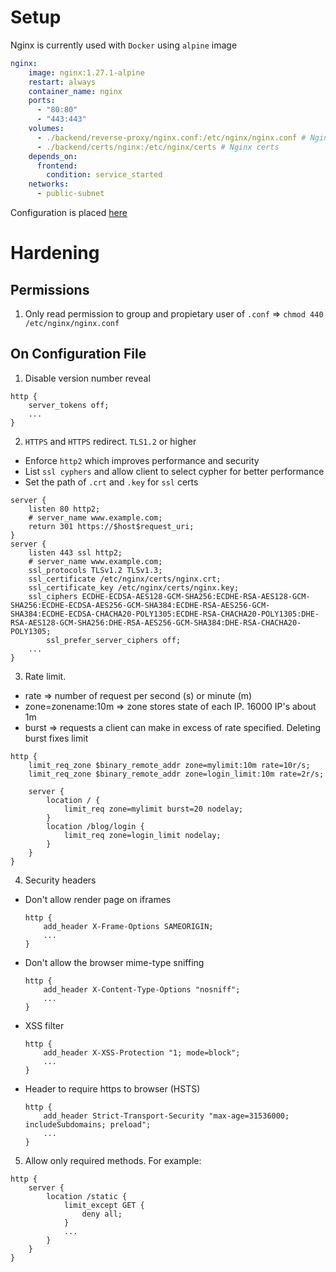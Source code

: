 # Setup

Nginx is currently used with `Docker` using `alpine` image

```yaml
nginx:
    image: nginx:1.27.1-alpine
    restart: always
    container_name: nginx
    ports:
      - "80:80"
      - "443:443"
    volumes:
      - ./backend/reverse-proxy/nginx.conf:/etc/nginx/nginx.conf # Nginx config
      - ./backend/certs/nginx:/etc/nginx/certs # Nginx certs
    depends_on:
      frontend:
        condition: service_started
    networks:
      - public-subnet
```

Configuration is placed [here](/backend/reverse-proxy/nginx.conf)

# Hardening

## Permissions

1. Only read permission to group and propietary user of `.conf` => `chmod 440 /etc/nginx/nginx.conf`

## On Configuration File

1. Disable version number reveal
```
http {
    server_tokens off; 
    ...
}
```
2. `HTTPS` and `HTTPS` redirect. `TLS1.2` or higher
  - Enforce `http2` which improves performance and security
  - List `ssl cyphers` and allow client to select cypher for better performance
  - Set the path of `.crt` and `.key` for `ssl` certs
```
server {
    listen 80 http2;
    # server_name www.example.com;
    return 301 https://$host$request_uri;
}
server {
    listen 443 ssl http2;
    # server_name www.example.com;
    ssl_protocols TLSv1.2 TLSv1.3;
    ssl_certificate /etc/nginx/certs/nginx.crt;
    ssl_certificate_key /etc/nginx/certs/nginx.key;
    ssl_ciphers ECDHE-ECDSA-AES128-GCM-SHA256:ECDHE-RSA-AES128-GCM-SHA256:ECDHE-ECDSA-AES256-GCM-SHA384:ECDHE-RSA-AES256-GCM-SHA384:ECDHE-ECDSA-CHACHA20-POLY1305:ECDHE-RSA-CHACHA20-POLY1305:DHE-RSA-AES128-GCM-SHA256:DHE-RSA-AES256-GCM-SHA384:DHE-RSA-CHACHA20-POLY1305;
        ssl_prefer_server_ciphers off;
    ...
}
```
3. Rate limit. 
  - rate => number of request per second (s) or minute (m)
  - zone=zonename:10m => zone stores state of each IP. 16000 IP's about 1m
  - burst => requests a client can make in excess of rate specified. Deleting burst fixes limit
```
http {
    limit_req_zone $binary_remote_addr zone=mylimit:10m rate=10r/s;
    limit_req_zone $binary_remote_addr zone=login_limit:10m rate=2r/s;

    server {
        location / {
            limit_req zone=mylimit burst=20 nodelay;
        }
        location /blog/login {
            limit_req zone=login_limit nodelay;
        }
    }
}
```
4. Security headers
  - Don't allow render page on iframes
    ```
    http {
        add_header X-Frame-Options SAMEORIGIN;
        ...
    }
    ```
  - Don't allow the browser mime-type sniffing
    ```
    http {
        add_header X-Content-Type-Options "nosniff";
        ...
    }
    ```
  - XSS filter
    ```
    http {
        add_header X-XSS-Protection "1; mode=block";
        ...
    }
    ```
  - Header to require https to browser (HSTS)
    ```
    http {
        add_header Strict-Transport-Security "max-age=31536000; includeSubdomains; preload";
        ...
    }
    ```
5. Allow only required methods. For example:
```
http {
    server {
        location /static {
            limit_except GET {
                deny all;
            }
            ...
        }
    }
}
```